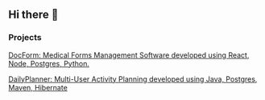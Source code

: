 ## Hi there 👋

### Projects

[DocForm: Medical Forms Management Software developed using React, Node, Postgres, Python.](https://github.com/icodin123/React_Node_Medical_Forms_App)

[DailyPlanner: Multi-User Activity Planning developed using Java, Postgres, Maven, Hibernate](https://github.com/icodin123/Java_Hibernate_Activity_Planning_App)
